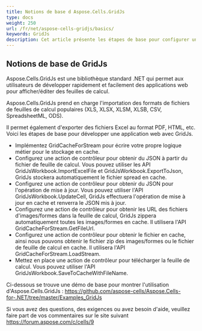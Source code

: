 ```yaml
---
title: Notions de base d Aspose.Cells.GridJs
type: docs
weight: 250
url: /fr/net/aspose-cells-gridjs/basics/
keywords: GridJs
description: Cet article présente les étapes de base pour configurer une application web pour GridJs.
---
```


## Notions de base de GridJs

Aspose.Cells.GridJs est une bibliothèque standard .NET qui permet aux utilisateurs de développer rapidement et facilement des applications web pour afficher/éditer des feuilles de calcul. 

Aspose.Cells.GridJs prend en charge l'importation des formats de fichiers de feuilles de calcul populaires (XLS, XLSX, XLSM, XLSB, CSV, SpreadsheetML, ODS).

Il permet également d'exporter des fichiers Excel au format PDF, HTML, etc. Voici les étapes de base pour développer une application web avec GridJs.

- Implémentez GridCacheForStream pour écrire votre propre logique métier pour le stockage en cache.
- Configurez une action de contrôleur pour obtenir du JSON à partir du fichier de feuille de calcul. Vous pouvez utiliser les API GridJsWorkbook.ImportExcelFile et GridJsWorkbook.ExportToJson, GridJs stockera automatiquement le fichier spread en cache.
- Configurez une action de contrôleur pour obtenir du JSON pour l'opération de mise à jour. Vous pouvez utiliser l'API GridJsWorkbook.UpdateCell, GridJs effectuera l'opération de mise à jour en cache et renverra le JSON mis à jour.
- Configurez une action de contrôleur pour obtenir les URL des fichiers d'images/formes dans la feuille de calcul, GridJs zippera automatiquement toutes les images/formes en cache. Il utilisera l'API GridCacheForStream.GetFileUrl.
- Configurez une action de contrôleur pour obtenir le fichier en cache, ainsi nous pouvons obtenir le fichier zip des images/formes ou le fichier de feuille de calcul en cache. Il utilisera l'API GridCacheForStream.LoadStream.
- Mettez en place une action de contrôleur pour télécharger la feuille de calcul. Vous pouvez utiliser l'API GridJsWorkbook.SaveToCacheWithFileName.

Ci-dessous se trouve une démo de base pour montrer l'utilisation d'Aspose.Cells.GridJs : https://github.com/aspose-cells/Aspose.Cells-for-.NET/tree/master/Examples_GridJs 

Si vous avez des questions, des exigences ou avez besoin d'aide, veuillez faire part de vos commentaires sur le site suivant https://forum.aspose.com/c/cells/9
